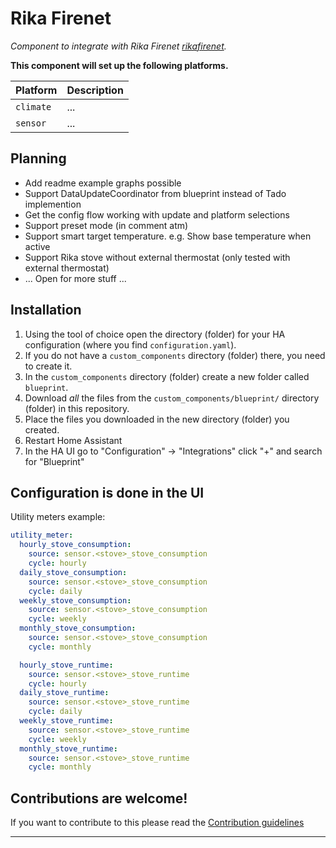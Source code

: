 # Rika Firenet

_Component to integrate with Rika Firenet [rikafirenet]._

**This component will set up the following platforms.**

Platform | Description
-- | --
`climate` | ...
`sensor` | ...

## Planning
* Add readme example graphs possible
* Support DataUpdateCoordinator from blueprint instead of Tado implemention
* Get the config flow working with update and platform selections
* Support preset mode (in comment atm)
* Support smart target temperature. e.g. Show base temperature when active
* Support Rika stove without external thermostat (only tested with external thermostat)
* ... Open for more stuff ...

## Installation

1. Using the tool of choice open the directory (folder) for your HA configuration (where you find `configuration.yaml`).
2. If you do not have a `custom_components` directory (folder) there, you need to create it.
3. In the `custom_components` directory (folder) create a new folder called `blueprint`.
4. Download _all_ the files from the `custom_components/blueprint/` directory (folder) in this repository.
5. Place the files you downloaded in the new directory (folder) you created.
6. Restart Home Assistant
7. In the HA UI go to "Configuration" -> "Integrations" click "+" and search for "Blueprint"

## Configuration is done in the UI

Utility meters example:
```yaml
utility_meter:
  hourly_stove_consumption:
    source: sensor.<stove>_stove_consumption
    cycle: hourly
  daily_stove_consumption:
    source: sensor.<stove>_stove_consumption
    cycle: daily
  weekly_stove_consumption:
    source: sensor.<stove>_stove_consumption
    cycle: weekly
  monthly_stove_consumption:
    source: sensor.<stove>_stove_consumption
    cycle: monthly

  hourly_stove_runtime:
    source: sensor.<stove>_stove_runtime
    cycle: hourly
  daily_stove_runtime:
    source: sensor.<stove>_stove_runtime
    cycle: daily
  weekly_stove_runtime:
    source: sensor.<stove>_stove_runtime
    cycle: weekly
  monthly_stove_runtime:
    source: sensor.<stove>_stove_runtime
    cycle: monthly
```

## Contributions are welcome!

If you want to contribute to this please read the [Contribution guidelines](CONTRIBUTING.md)

***

[rikafirenet]: https://github.com/fockaert/rika-firenet-custom-component
[forum]: https://community.home-assistant.io/
[releases]: https://github.com/fockaert/rika-firenet-custom-component/releases
